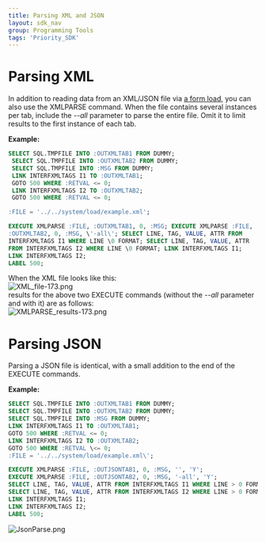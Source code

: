 ```yaml
---
title: Parsing XML and JSON
layout: sdk_nav
group: Programming Tools
tags: 'Priority_SDK'
---
```


# Parsing XML 

In addition to reading data from an XML/JSON file via [a form
load](Interfaces ), you can also use the XMLPARSE command.
When the file contains several instances per tab, include the *--all*
parameter to parse the entire file. Omit it to limit results to the
first instance of each tab.

**Example:**
```sql
SELECT SQL.TMPFILE INTO :OUTXMLTAB1 FROM DUMMY;
 SELECT SQL.TMPFILE INTO :OUTXMLTAB2 FROM DUMMY; 
 SELECT SQL.TMPFILE INTO :MSG FROM DUMMY; 
 LINK INTERFXMLTAGS I1 TO :OUTXMLTAB1;
 GOTO 500 WHERE :RETVAL <= 0; 
 LINK INTERFXMLTAGS I2 TO :OUTXMLTAB2;
 GOTO 500 WHERE :RETVAL <= 0;

:FILE = '../../system/load/example.xml';

EXECUTE XMLPARSE :FILE, :OUTXMLTAB1, 0, :MSG; EXECUTE XMLPARSE :FILE,
:OUTXMLTAB2, 0, :MSG, \'-all\'; SELECT LINE, TAG, VALUE, ATTR FROM
INTERFXMLTAGS I1 WHERE LINE \0 FORMAT; SELECT LINE, TAG, VALUE, ATTR
FROM INTERFXMLTAGS I2 WHERE LINE \0 FORMAT; LINK INTERFXMLTAGS I1;
LINK INTERFXMLTAGS I2; 
LABEL 500;
```

When the XML file looks like this:\
![](https://cdn.priority-software.com/docs/images/XML_file-173.png "XML_file-173.png")\
results for the above two EXECUTE commands (without the *--all*
parameter and with it) are as follows:\
![](https://cdn.priority-software.com/docs/images/XMLPARSE_results-173.png "XMLPARSE_results-173.png")

# Parsing JSON 

Parsing a JSON file is identical, with a small addition to the end of
the EXECUTE commands.

**Example:** 
```sql
SELECT SQL.TMPFILE INTO :OUTXMLTAB1 FROM DUMMY; 
SELECT SQL.TMPFILE INTO :OUTXMLTAB2 FROM DUMMY;
SELECT SQL.TMPFILE INTO :MSG FROM DUMMY; 
LINK INTERFXMLTAGS I1 TO :OUTXMLTAB1; 
GOTO 500 WHERE :RETVAL <= 0;
LINK INTERFXMLTAGS I2 TO :OUTXMLTAB2; 
GOTO 500 WHERE :RETVAL \<= 0;
:FILE = '../../system/load/example.xml\';

EXECUTE XMLPARSE :FILE, :OUTJSONTAB1, 0, :MSG, '', 'Y';
EXECUTE XMLPARSE :FILE, :OUTJSONTAB2, 0, :MSG, '-all', 'Y';
SELECT LINE, TAG, VALUE, ATTR FROM INTERFXMLTAGS I1 WHERE LINE > 0 FORMAT;
SELECT LINE, TAG, VALUE, ATTR FROM INTERFXMLTAGS I2 WHERE LINE > 0 FORMAT;
LINK INTERFXMLTAGS I1; 
LINK INTERFXMLTAGS I2; 
LABEL 500;
```

![](https://cdn.priority-software.com/docs/images/JsonParse.png "JsonParse.png")
